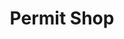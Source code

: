 ---
title: "Permit Shop"
url: /ahmedabad/permit-shop-mithakhali-six-roads-circle-cross-roads/
shop: Spirituosen
---